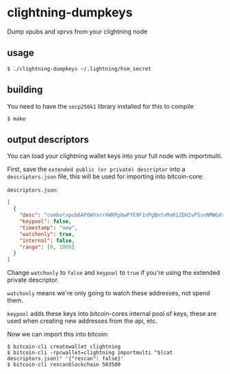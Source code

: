 
# clightning-dumpkeys

Dump xpubs and xprvs from your clightning node


## usage

    $ ./clightning-dumpkeys ~/.lightning/hsm_secret


## building

You need to have the `secp256k1` library installed for this to compile

    $ make


## output descriptors

You can load your clightning wallet keys into your full node with importmulti.

First, save the `extended public (or private) descriptor` into a
`descriptors.json` file, this will be used for importing into bitcoin-core:

`descriptors.json`:
```json
[
  {
    "desc": "combo(xpub6AP6WVxrrXWRPpbwPYE9F1nPgBntvMaR1ZQH2vP5snNMWGdr4zd7ugwp3wukcTUxKu2rLCN9VBQAW3xioATnEWjZvQpx9cybj1jztJHJyp7/*)#f64dm6yh",
    "keypool": false,
    "timestamp": "now",
    "watchonly": true,
    "internal": false,
    "range": [0, 1000]
  }
]
```

Change `watchonly` to `false` and `keypool` to `true` if you're using the
extended private descriptor.

`watchonly` means we're only going to watch these addresses, not spend them.

`keypool` adds these keys into bitcoin-cores internal pool of keys, these are
used when creating new addresses from the api, etc.

Now we can import this into bitcoin:

    $ bitcoin-cli createwallet clightning
    $ bitcoin-cli -rpcwallet=clightning importmulti "$(cat descriptors.json)" '{"rescan": false}'
    $ bitcoin-cli rescanblockchain 503500
